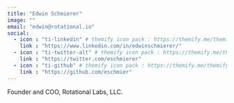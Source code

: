 ```yaml
---
title: "Edwin Schmierer"
image: ""
email: "edwin@rotational.io"
social:
  - icon : "ti-linkedin" # themify icon pack : https://themify.me/themify-icons
    link : "https://www.linkedin.com/in/edwinschmierer/"
  - icon : "ti-twitter-alt" # themify icon pack : https://themify.me/themify-icons
    link : "https://twitter.com/eschmierer"
  - icon : "ti-github" # themify icon pack : https://themify.me/themify-icons
    link : "https://github.com/eschmier"
---
```


Founder and COO, Rotational Labs, LLC.

